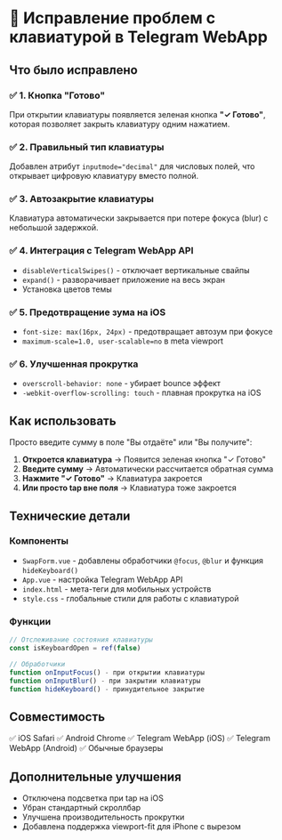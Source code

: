 # 🎹 Исправление проблем с клавиатурой в Telegram WebApp

## Что было исправлено

### ✅ 1. **Кнопка "Готово"**
При открытии клавиатуры появляется зеленая кнопка **"✓ Готово"**, которая позволяет закрыть клавиатуру одним нажатием.

### ✅ 2. **Правильный тип клавиатуры**
Добавлен атрибут `inputmode="decimal"` для числовых полей, что открывает цифровую клавиатуру вместо полной.

### ✅ 3. **Автозакрытие клавиатуры**
Клавиатура автоматически закрывается при потере фокуса (blur) с небольшой задержкой.

### ✅ 4. **Интеграция с Telegram WebApp API**
- `disableVerticalSwipes()` - отключает вертикальные свайпы
- `expand()` - разворачивает приложение на весь экран
- Установка цветов темы

### ✅ 5. **Предотвращение зума на iOS**
- `font-size: max(16px, 24px)` - предотвращает автозум при фокусе
- `maximum-scale=1.0, user-scalable=no` в meta viewport

### ✅ 6. **Улучшенная прокрутка**
- `overscroll-behavior: none` - убирает bounce эффект
- `-webkit-overflow-scrolling: touch` - плавная прокрутка на iOS

## Как использовать

Просто введите сумму в поле "Вы отдаёте" или "Вы получите":

1. **Откроется клавиатура** → Появится зеленая кнопка "✓ Готово"
2. **Введите сумму** → Автоматически рассчитается обратная сумма
3. **Нажмите "✓ Готово"** → Клавиатура закроется
4. **Или просто tap вне поля** → Клавиатура тоже закроется

## Технические детали

### Компоненты
- `SwapForm.vue` - добавлены обработчики `@focus`, `@blur` и функция `hideKeyboard()`
- `App.vue` - настройка Telegram WebApp API
- `index.html` - мета-теги для мобильных устройств
- `style.css` - глобальные стили для работы с клавиатурой

### Функции
```javascript
// Отслеживание состояния клавиатуры
const isKeyboardOpen = ref(false)

// Обработчики
function onInputFocus() - при открытии клавиатуры
function onInputBlur() - при закрытии клавиатуры
function hideKeyboard() - принудительное закрытие
```

## Совместимость
✅ iOS Safari
✅ Android Chrome
✅ Telegram WebApp (iOS)
✅ Telegram WebApp (Android)
✅ Обычные браузеры

## Дополнительные улучшения
- Отключена подсветка при tap на iOS
- Убран стандартный скроллбар
- Улучшена производительность прокрутки
- Добавлена поддержка viewport-fit для iPhone с вырезом
